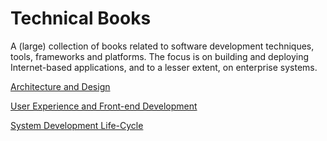 # Technical Books

A (large) collection of books related to software development techniques, tools, frameworks and platforms. The focus is on building and deploying Internet-based applications, and to a lesser extent, on enterprise systems.

[Architecture and Design](arch-design.md)

[User Experience and Front-end Development](user-experience.md)

[System Development Life-Cycle](sdlc.md)
